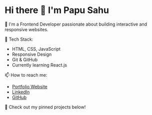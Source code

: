 # Hi there 👋 I'm Papu Sahu

🚀 I'm a Frontend Developer passionate about building interactive and responsive websites.

🔧 Tech Stack:
- HTML, CSS, JavaScript
- Responsive Design
- Git & GitHub
- Currently learning React.js

📫 How to reach me:
- [Portfolio Website](https://papusahu.github.io/my-portfolio)
- [LinkedIn](#)
- [GitHub](https://github.com/papusahu)

📁 Check out my pinned projects below!
